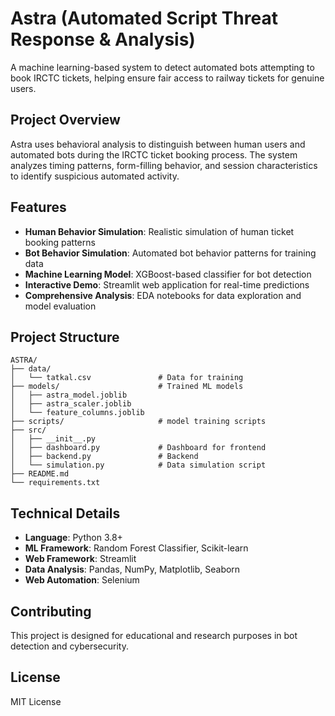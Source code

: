 # Astra (Automated Script Threat Response & Analysis)
A machine learning-based system to detect automated bots attempting to book IRCTC tickets, helping ensure fair access to railway tickets for genuine users.

## Project Overview

Astra uses behavioral analysis to distinguish between human users and automated bots during the IRCTC ticket booking process. The system analyzes timing patterns, form-filling behavior, and session characteristics to identify suspicious automated activity.

## Features

- **Human Behavior Simulation**: Realistic simulation of human ticket booking patterns
- **Bot Behavior Simulation**: Automated bot behavior patterns for training data
- **Machine Learning Model**: XGBoost-based classifier for bot detection
- **Interactive Demo**: Streamlit web application for real-time predictions
- **Comprehensive Analysis**: EDA notebooks for data exploration and model evaluation

## Project Structure

```
ASTRA/
├── data/
│   └── tatkal.csv               # Data for training 
├── models/                      # Trained ML models
│   ├── astra_model.joblib
│   ├── astra_scaler.joblib  
│   └── feature_columns.joblib        
├── scripts/                     # model training scripts
├── src/
│   ├── __init__.py
│   ├── dashboard.py             # Dashboard for frontend
│   ├── backend.py               # Backend
│   └── simulation.py            # Data simulation script           
├── README.md
└── requirements.txt
```

## Technical Details

- **Language**: Python 3.8+
- **ML Framework**: Random Forest Classifier, Scikit-learn
- **Web Framework**: Streamlit
- **Data Analysis**: Pandas, NumPy, Matplotlib, Seaborn
- **Web Automation**: Selenium

## Contributing

This project is designed for educational and research purposes in bot detection and cybersecurity.

## License

MIT License 
